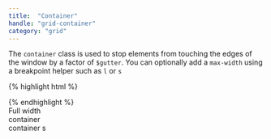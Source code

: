```yaml
---
title:  "Container"
handle: "grid-container"
category: "grid"
---
```

The `container` class is used to stop elements from touching the edges of the window by a factor of `$gutter`. You can optionally add a `max-width` using a breakpoint helper such as `l` or `s`

{% highlight html %}
<!-- This element is full width and will touch the screen edges -->
<div></div>

<!-- This element is full width but has horizontal padding equal to $gutter -->
<div class="container"></div>

<!-- This element is full width but has horizontal padding equal to $gutter, and it's max-width is equal to the $l breakpoint  -->
<div class="container l"></div>

<!-- This element is full width but has horizontal padding equal to $gutter, and it's max-width is equal to the $s breakpoint  -->
<div class="container s"></div>
{% endhighlight %}

<div class="demo-wrapper">
  <div class="demo-grid">
  Full width
  </div>

  <div class="container demo-grid">
  container
  </div>

  <div class="container s demo-grid">
  container s
  </div>
</div>
